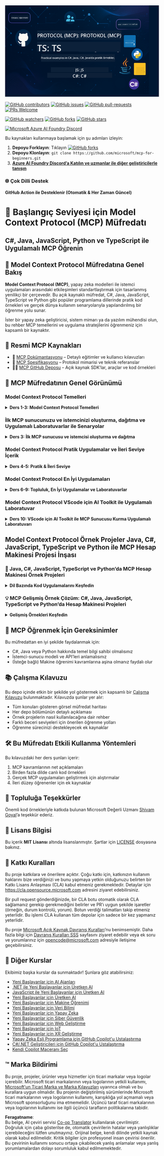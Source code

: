 <!--
CO_OP_TRANSLATOR_METADATA:
{
  "original_hash": "292f96c64f54ba097daea9598111ed82",
  "translation_date": "2025-07-02T05:35:24+00:00",
  "source_file": "README.md",
  "language_code": "tr"
}
-->
![MCP-for-beginners](../../translated_images/mcp-beginners.2ce2b317996369ff66c5b72e25eff9d4288ab2741fc70c0b4e523d1ae1e249fd.tr.png) 

[![GitHub contributors](https://img.shields.io/github/contributors/microsoft/mcp-for-beginners.svg)](https://GitHub.com/microsoft/mcp-for-beginners/graphs/contributors)
[![GitHub issues](https://img.shields.io/github/issues/microsoft/mcp-for-beginners.svg)](https://GitHub.com/microsoft/mcp-for-beginners/issues)
[![GitHub pull-requests](https://img.shields.io/github/issues-pr/microsoft/mcp-for-beginners.svg)](https://GitHub.com/microsoft/mcp-for-beginners/pulls)
[![PRs Welcome](https://img.shields.io/badge/PRs-welcome-brightgreen.svg?style=flat-square)](http://makeapullrequest.com)

[![GitHub watchers](https://img.shields.io/github/watchers/microsoft/mcp-for-beginners.svg?style=social&label=Watch)](https://GitHub.com/microsoft/mcp-for-beginners/watchers)
[![GitHub forks](https://img.shields.io/github/forks/microsoft/mcp-for-beginners.svg?style=social&label=Fork)](https://GitHub.com/microsoft/mcp-for-beginners/fork)
[![GitHub stars](https://img.shields.io/github/stars/microsoft/mcp-for-beginners?style=social&label=Star)](https://GitHub.com/microsoft/mcp-for-beginners/stargazers)


[![Microsoft Azure AI Foundry Discord](https://dcbadge.limes.pink/api/server/ByRwuEEgH4)](https://discord.com/invite/ByRwuEEgH4)

Bu kaynakları kullanmaya başlamak için şu adımları izleyin:
1. **Depoyu Forklayın**: Tıklayın [![GitHub forks](https://img.shields.io/github/forks/microsoft/mcp-for-beginners.svg?style=social&label=Fork)](https://GitHub.com/microsoft/mcp-for-beginners/fork)
2. **Depoyu Klonlayın**:   `git clone https://github.com/microsoft/mcp-for-beginners.git`
3. [**Azure AI Foundry Discord’a Katılın ve uzmanlar ile diğer geliştiricilerle tanışın**](https://discord.com/invite/ByRwuEEgH4)


### 🌐 Çok Dilli Destek

#### GitHub Action ile Desteklenir (Otomatik & Her Zaman Güncel)

# 🚀 Başlangıç Seviyesi için Model Context Protocol (MCP) Müfredatı

## **C#, Java, JavaScript, Python ve TypeScript ile Uygulamalı MCP Öğrenin**

## 🧠 Model Context Protocol Müfredatına Genel Bakış

**Model Context Protocol (MCP)**, yapay zeka modelleri ile istemci uygulamaları arasındaki etkileşimleri standartlaştırmak için tasarlanmış yenilikçi bir çerçevedir. Bu açık kaynaklı müfredat, C#, Java, JavaScript, TypeScript ve Python gibi popüler programlama dillerinde pratik kod örnekleri ve gerçek dünya kullanım senaryolarıyla yapılandırılmış bir öğrenme yolu sunar.

İster bir yapay zeka geliştiricisi, sistem mimarı ya da yazılım mühendisi olun, bu rehber MCP temellerini ve uygulama stratejilerini öğrenmeniz için kapsamlı bir kaynaktır.

## 🔗 Resmi MCP Kaynakları

- 📘 [MCP Dokümantasyonu](https://modelcontextprotocol.io/) – Detaylı eğitimler ve kullanıcı kılavuzları  
- 📜 [MCP Spesifikasyonu](https://spec.modelcontextprotocol.io/) – Protokol mimarisi ve teknik referanslar  
- 🧑‍💻 [MCP GitHub Deposu](https://github.com/modelcontextprotocol) – Açık kaynak SDK’lar, araçlar ve kod örnekleri  

## 🧭 MCP Müfredatının Genel Görünümü

### Model Context Protocol Temelleri  
<details>
  <summary><strong> Ders 1-3: Model Context Protocol Temelleri</strong></summary>

- **00. MCP’ye Giriş**  
  Model Context Protocol’ün genel tanıtımı ve yapay zeka iş akışlarındaki önemi. [Devamını oku](./00-Introduction/README.md)
- **01. Temel Kavramların Açıklaması**  
  MCP’nin temel kavramlarının derinlemesine incelenmesi. [Devamını oku](./01-CoreConcepts/README.md)
- **02. MCP’de Güvenlik**  
  Güvenlik tehditleri ve en iyi uygulamalar. [Devamını oku](./02-Security/README.md)
- **03. MCP ile Başlarken**  
  Ortam kurulumu, temel sunucu/istemci yapıları, entegrasyon. [Devamını oku](./03-GettingStarted/README.md)
</details>

### İlk MCP sunucunuzu ve istemcinizi oluşturma, dağıtma ve Uygulamalı Laboratuvarlar ile Senaryolar  
<details>
  <summary><strong> Ders 3: İlk MCP sunucusu ve istemcisi oluşturma ve dağıtma</strong></summary>

- **3.1. İlk sunucu** – [Kılavuz](./03-GettingStarted/01-first-server/README.md)
- **3.2. İlk istemci** – [Kılavuz](./03-GettingStarted/02-client/README.md)
- **3.3. LLM ile istemci** – [Kılavuz](./03-GettingStarted/03-llm-client/README.md)
- **3.4. Visual Studio Code ile sunucu tüketimi** – [Kılavuz](./03-GettingStarted/04-vscode/README.md)
- **3.5. SSE kullanarak sunucu oluşturma** – [Kılavuz](./03-GettingStarted/05-sse-server/README.md)
- **3.6. HTTP Akışı** – [Kılavuz](./03-GettingStarted/06-http-streaming/README.md)
- **3.7. AI Toolkit Kullanımı** – [Kılavuz](./03-GettingStarted/07-aitk/README.md)
- **3.8. Sunucunuzu test etme** – [Kılavuz](./03-GettingStarted/08-testing/README.md)
- **3.9. Sunucunuzu dağıtma** – [Kılavuz](./03-GettingStarted/09-deployment/README.md)
</details>

### Model Context Protocol Pratik Uygulamalar ve İleri Seviye İçerik  
<details>
  <summary><strong> Ders 4-5: Pratik & İleri Seviye</strong></summary>

- **04. Pratik Uygulama**  
  SDK’lar, hata ayıklama, test, tekrar kullanılabilir prompt şablonları. [Devamını oku](./04-PracticalImplementation/README.md)
- **05. MCP’de İleri Konular**  
  Çok modlu yapay zeka, ölçeklendirme, kurumsal kullanım. [Devamını oku](./05-AdvancedTopics/README.md)
- **5.1. MCP’nin Azure ile Entegrasyonu** – [Kılavuz](./05-AdvancedTopics/mcp-integration/README.md)
- **5.2. Çok modluluk** – [Kılavuz](./05-AdvancedTopics/mcp-multi-modality/README.md)
- **5.3. MCP OAuth2 Demo** – [Kılavuz](./05-AdvancedTopics/mcp-oauth2-demo/README.md)
- **5.4. Root Context’ler** – [Kılavuz](./05-AdvancedTopics/mcp-root-contexts/README.md)
- **5.5. Yönlendirme** – [Kılavuz](./05-AdvancedTopics/mcp-routing/README.md)
- **5.6. Örnekleme** – [Kılavuz](./05-AdvancedTopics/mcp-sampling/README.md)
- **5.7. Ölçeklendirme** – [Kılavuz](./05-AdvancedTopics/mcp-scaling/README.md)
- **5.8. Güvenlik** – [Kılavuz](./05-AdvancedTopics/mcp-security/README.md)
- **5.9. Web Arama MCP** – [Kılavuz](./05-AdvancedTopics/web-search-mcp/README.md)
- **5.10. Gerçek Zamanlı Akış** – [Kılavuz](./05-AdvancedTopics/mcp-realtimestreaming/README.md)
- **5.11. Gerçek Zamanlı Web Arama** – [Kılavuz](./05-AdvancedTopics/mcp-realtimesearch/README.md)
- **5.12. Model Context Protocol Sunucuları için Entra ID Kimlik Doğrulaması** – [Kılavuz](./05-AdvancedTopics/mcp-security-entra/README.md)
</details>

### Model Context Protocol En İyi Uygulamaları  
<details>
  <summary><strong> Ders 6-9: Topluluk, En İyi Uygulamalar ve Laboratuvarlar</strong></summary>
- **06. Topluluk Katkıları** – [Kılavuz](./06-CommunityContributions/README.md)
- **07. Erken Benimsemeden Çıkarılan Dersler** – [Kılavuz](./07-LessonsFromEarlyAdoption/README.md)
- **08. MCP için En İyi Uygulamalar** – [Kılavuz](./08-BestPractices/README.md)
- **09. MCP Vaka İncelemeleri** – [Kılavuz](./09-CaseStudy/README.md)
</details>

### Model Context Protocol VScode için AI Toolkit ile Uygulamalı Laboratuvar
<details>
  <summary><strong>Ders 10: VScode için AI Toolkit ile MCP Sunucusu Kurma Uygulamalı Laboratuvarı</strong></summary>
    
- **10. AI İş Akışlarını Kolaylaştırma: AI Toolkit ile MCP Sunucusu Kurma** – [Uygulamalı Laboratuvar](./10-StreamliningAIWorkflowsBuildingAnMCPServerWithAIToolkit/README.md)
</details>

## Model Context Protocol Örnek Projeler Java, C#, JavaScript, TypeScript ve Python ile MCP Hesap Makinesi Projesi İnşası

### 🧮 Java, C#, JavaScript, TypeScript ve Python’da MCP Hesap Makinesi Örnek Projeleri
<details>
  <summary><strong>Dil Bazında Kod Uygulamalarını Keşfedin</strong></summary>

  - [C# MCP Sunucu Örneği](./03-GettingStarted/samples/csharp/README.md)
  - [Java MCP Hesap Makinesi](./03-GettingStarted/samples/java/calculator/README.md)
  - [JavaScript MCP Demo](./03-GettingStarted/samples/javascript/README.md)
  - [Python MCP Sunucu](../../03-GettingStarted/samples/python/mcp_calculator_server.py)
  - [TypeScript MCP Örneği](./03-GettingStarted/samples/typescript/README.md)

</details>

### 💡 MCP Gelişmiş Örnek Çözüm: C#, Java, JavaScript, TypeScript ve Python’da Hesap Makinesi Projeleri
<details>
  <summary><strong>Gelişmiş Örnekleri Keşfedin</strong></summary>

  - [Gelişmiş C# Örneği](./04-PracticalImplementation/samples/csharp/README.md)
  - [Java Container Uygulama Örneği](./04-PracticalImplementation/samples/java/containerapp/README.md)
  - [JavaScript Gelişmiş Örnek](./04-PracticalImplementation/samples/javascript/README.md)
  - [Python Karmaşık Uygulama](../../04-PracticalImplementation/samples/python/mcp_sample.py)
  - [TypeScript Container Örneği](./04-PracticalImplementation/samples/typescript/README.md)

</details>


## 🎯 MCP Öğrenmek İçin Gereksinimler

Bu müfredattan en iyi şekilde faydalanmak için:

- C#, Java veya Python hakkında temel bilgi sahibi olmalısınız  
- İstemci-sunucu modeli ve API’leri anlamalısınız  
- (İsteğe bağlı) Makine öğrenimi kavramlarına aşina olmanız faydalı olur  

## 📚 Çalışma Kılavuzu

Bu depo içinde etkin bir şekilde yol göstermek için kapsamlı bir [Çalışma Kılavuzu](./study_guide.md) bulunmaktadır. Kılavuzda şunlar yer alır:

- Tüm konuları gösteren görsel müfredat haritası  
- Her depo bölümünün detaylı açıklaması  
- Örnek projelerin nasıl kullanılacağına dair rehber  
- Farklı beceri seviyeleri için önerilen öğrenme yolları  
- Öğrenme sürecinizi destekleyecek ek kaynaklar  

## 🛠️ Bu Müfredatı Etkili Kullanma Yöntemleri

Bu kılavuzdaki her ders şunları içerir:

1. MCP kavramlarının net açıklamaları  
2. Birden fazla dilde canlı kod örnekleri  
3. Gerçek MCP uygulamaları geliştirmek için alıştırmalar  
4. İleri düzey öğrenenler için ek kaynaklar  


## 🌟 Topluluğa Teşekkürler

Önemli kod örnekleriyle katkıda bulunan Microsoft Değerli Uzmanı [Shivam Goyal](https://www.linkedin.com/in/shivam2003/)’a teşekkür ederiz.

## 📜 Lisans Bilgisi

Bu içerik **MIT Lisansı** altında lisanslanmıştır. Şartlar için [LICENSE](../../LICENSE) dosyasına bakınız.

## 🤝 Katkı Kuralları

Bu proje katkılara ve önerilere açıktır. Çoğu katkı için, katkınızın kullanım haklarını bize verdiğinizi ve bunu yapmaya yetkin olduğunuzu belirten bir Katkı Lisans Anlaşması (CLA) kabul etmeniz gerekmektedir. Detaylar için <https://cla.opensource.microsoft.com> adresini ziyaret edebilirsiniz.

Bir pull request gönderdiğinizde, bir CLA botu otomatik olarak CLA sağlamanız gerekip gerekmediğini belirler ve PR’ı uygun şekilde işaretler (örneğin, durum kontrolü, yorum). Botun verdiği talimatları takip etmeniz yeterlidir. Bu işlemi CLA kullanan tüm depolar için sadece bir kez yapmanız yeterlidir.

Bu proje [Microsoft Açık Kaynak Davranış Kuralları](https://opensource.microsoft.com/codeofconduct/)’nu benimsemiştir. Daha fazla bilgi için [Davranış Kuralları SSS](https://opensource.microsoft.com/codeofconduct/faq/) sayfasını ziyaret edebilir veya ek soru ve yorumlarınız için [opencode@microsoft.com](mailto:opencode@microsoft.com) adresiyle iletişime geçebilirsiniz.

## 🎒 Diğer Kurslar  
Ekibimiz başka kurslar da sunmaktadır! Şunlara göz atabilirsiniz:

- [Yeni Başlayanlar için AI Ajanları](https://github.com/microsoft/ai-agents-for-beginners?WT.mc_id=academic-105485-koreyst)  
- [.NET ile Yeni Başlayanlar için Üretken AI](https://github.com/microsoft/Generative-AI-for-beginners-dotnet?WT.mc_id=academic-105485-koreyst)  
- [JavaScript ile Yeni Başlayanlar için Üretken AI](https://github.com/microsoft/generative-ai-with-javascript?WT.mc_id=academic-105485-koreyst)  
- [Yeni Başlayanlar için Üretken AI](https://github.com/microsoft/generative-ai-for-beginners?WT.mc_id=academic-105485-koreyst)  
- [Yeni Başlayanlar için Makine Öğrenimi](https://aka.ms/ml-beginners?WT.mc_id=academic-105485-koreyst)  
- [Yeni Başlayanlar için Veri Bilimi](https://aka.ms/datascience-beginners?WT.mc_id=academic-105485-koreyst)  
- [Yeni Başlayanlar için Yapay Zeka](https://aka.ms/ai-beginners?WT.mc_id=academic-105485-koreyst)  
- [Yeni Başlayanlar için Siber Güvenlik](https://github.com/microsoft/Security-101??WT.mc_id=academic-96948-sayoung)  
- [Yeni Başlayanlar için Web Geliştirme](https://aka.ms/webdev-beginners?WT.mc_id=academic-105485-koreyst)
- [Yeni Başlayanlar için IoT](https://aka.ms/iot-beginners?WT.mc_id=academic-105485-koreyst)
- [Yeni Başlayanlar için XR Geliştirme](https://github.com/microsoft/xr-development-for-beginners?WT.mc_id=academic-105485-koreyst)
- [Yapay Zeka Eşli Programlama için GitHub Copilot'u Ustalaştırma](https://aka.ms/GitHubCopilotAI?WT.mc_id=academic-105485-koreyst)
- [C#/.NET Geliştiricileri için GitHub Copilot'u Ustalaştırma](https://github.com/microsoft/mastering-github-copilot-for-dotnet-csharp-developers?WT.mc_id=academic-105485-koreyst)
- [Kendi Copilot Maceranı Seç](https://github.com/microsoft/CopilotAdventures?WT.mc_id=academic-105485-koreyst)


## ™️ Marka Bildirimi

Bu proje, projeler, ürünler veya hizmetler için ticari markalar veya logolar içerebilir. Microsoft ticari markalarının veya logolarının yetkili kullanımı, [Microsoft'un Ticari Marka ve Marka Kılavuzları](https://www.microsoft.com/legal/intellectualproperty/trademarks/usage/general) uyarınca olmalı ve bu kurallara uygun olmalıdır. Bu projenin değiştirilmiş sürümlerinde Microsoft ticari markalarının veya logolarının kullanımı, karışıklığa yol açmamalı veya Microsoft sponsorluğunu ima etmemelidir. Üçüncü taraf ticari markalarının veya logolarının kullanımı ise ilgili üçüncü tarafların politikalarına tabidir.

**Feragatname**:  
Bu belge, AI çeviri servisi [Co-op Translator](https://github.com/Azure/co-op-translator) kullanılarak çevrilmiştir. Doğruluk için çaba gösterilse de, otomatik çevirilerin hatalar veya yanlışlıklar içerebileceğini lütfen unutmayınız. Orijinal belge, kendi dilinde yetkili kaynak olarak kabul edilmelidir. Kritik bilgiler için profesyonel insan çevirisi önerilir. Bu çevirinin kullanımı sonucu ortaya çıkabilecek yanlış anlamalar veya yanlış yorumlamalardan dolayı sorumluluk kabul edilmemektedir.